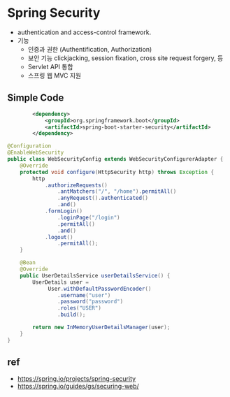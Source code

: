# Spring Security
* authentication and access-control framework.
* 기능
  * 인증과 권한 (Authentification, Authorization)
  * 보안 기능 clickjacking, session fixation, cross site request forgery, 등
  * Servlet API 통합
  * 스프링 웹 MVC 지원

## Simple Code
```xml
		<dependency>
			<groupId>org.springframework.boot</groupId>
			<artifactId>spring-boot-starter-security</artifactId>
		</dependency>
```

```java
@Configuration
@EnableWebSecurity
public class WebSecurityConfig extends WebSecurityConfigurerAdapter {
	@Override
	protected void configure(HttpSecurity http) throws Exception {
		http
			.authorizeRequests()
				.antMatchers("/", "/home").permitAll()
				.anyRequest().authenticated()
				.and()
			.formLogin()
				.loginPage("/login")
				.permitAll()
				.and()
			.logout()
				.permitAll();
	}

	@Bean
	@Override
	public UserDetailsService userDetailsService() {
		UserDetails user =
			 User.withDefaultPasswordEncoder()
				.username("user")
				.password("password")
				.roles("USER")
				.build();

		return new InMemoryUserDetailsManager(user);
	}
}
```

## ref
* https://spring.io/projects/spring-security
* https://spring.io/guides/gs/securing-web/
